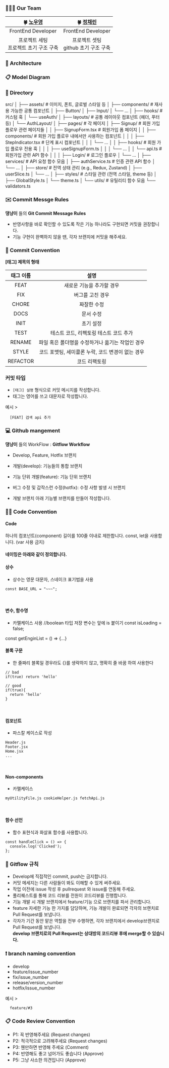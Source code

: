### 👩‍👧‍👧 Our Team

|        **🍀 [노우영](https://github.com/csb9427)**  |    **🍀 [정채린](https://github.com/chaerin-77)**   |
  |:-----------------------------------:|:-----------------------------------:|
|   FrontEnd Developer  |    FrontEnd Developer     |
|        프로젝트 세팅<br /> 프로젝트 초기 구조 구축 | 프로젝트 셋팅<br/> github 초기 구조 구축     | 

### 📑 Architecture

### 📋 Model Diagram

### 📖 Directory
src/
│
├── assets/           # 이미지, 폰트, 글로벌 스타일 등
│
├── components/       # 재사용 가능한 공통 컴포넌트
│   ├── Button/
│   ├── Input/
│   └── ...
│
├── hooks/            # 커스텀 훅
│   └── useAuth/
│
├── layouts/          # 공통 레이아웃 컴포넌트 (헤더, 푸터 등)
│   └── AuthLayout/
│
├── pages/            # 각 페이지
│   ├── Signup/       # 회원 가입 플로우 관련 페이지들
│   │   ├── SignupForm.tsx      # 회원가입 폼 페이지
│   │   ├── components/         # 회원 가입 플로우 내에서만 사용하는 컴포넌트
│   │   │   ├── StepIndicator.tsx  # 단계 표시 컴포넌트
│   │   │   └── ...
│   │   ├── hooks/              # 회원 가입 플로우 전용 훅
│   │   │   ├── useSignupForm.ts
│   │   │   └── ...
│   │   └── api.ts              # 회원가입 관련 API 함수
│   │
│   ├── Login/        # 로그인 플로우
│   └── ...
│
├── services/         # API 요청 함수 모음
│   ├── authService.ts  # 인증 관련 API 함수
│   └── ...
│
├── store/            # 전역 상태 관리 (e.g., Redux, Zustand)
│   ├── userSlice.ts
│   └── ...
│
├── styles/           # 스타일 관련 (전역 스타일, theme 등)
│   ├── GlobalStyle.ts
│   └── theme.ts
│
└── utils/            # 유틸리티 함수 모음
    └── validators.ts

### ✉️ Commit Messge Rules

**댕냥이** 들의 **Git Commit Message Rules**

- 반영사항을 바로 확인할 수 있도록 작은 기능 하나라도 구현되면 커밋을 권장합니다.
- 기능 구현이 완벽하지 않을 땐, 각자 브랜치에 커밋을 해주세요.

### 📌 Commit Convention

**[태그] 제목의 형태**

| 태그 이름 |                       설명                        |
| :-------: | :-----------------------------------------------: |
|   FEAT    |             새로운 기능을 추가할 경우             |
|    FIX    |                 버그를 고친 경우                  |
|   CHORE   |                    짜잘한 수정                    |
|   DOCS    |                     문서 수정                     |
|   INIT    |                     초기 설정                     |
|   TEST    |      테스트 코드, 리펙토링 테스트 코드 추가       |
|  RENAME   | 파일 혹은 폴더명을 수정하거나 옮기는 작업인 경우  |
|   STYLE   | 코드 포맷팅, 세미콜론 누락, 코드 변경이 없는 경우 |
| REFACTOR  |                   코드 리팩토링                   |

### **커밋 타입**

- `[태그] 설명` 형식으로 커밋 메시지를 작성합니다.
- 태그는 영어를 쓰고 대문자로 작성합니다.

예시 >

```
  [FEAT] 검색 api 추가
```

### **💻 Github mangement**

**댕냥이** 들의 WorkFlow : **Gitflow Workflow**

- Develop, Feature, Hotfix 브랜치

- 개발(develop): 기능들의 통합 브랜치

- 기능 단위 개발(feature): 기능 단위 브랜치

- 버그 수정 및 갑작스런 수정(hotfix): 수정 사항 발생 시 브랜치

- 개발 브랜치 아래 기능별 브랜치를 만들어 작성합니다.

### ✍🏻 Code Convention

#### Code
하나의 컴포넌트(component) 길이를 100줄 이내로 제한합니다.
const, let을 사용합니다. (var 사용 금지)

#### 네이밍은 아래와 같이 정의합니다.
#### 상수
- 상수는 영문 대문자, 스네이크 표기법을 사용
```
const BASE_URL = "~~~";
```
​
#### 변수, 함수명
- 카멜케이스 사용
//boolean 타입 저장 변수는 앞에 is 붙이기
const isLoading = false;

const getEnginList = () => {...}
​
#### 블록 구문
- 한 줄짜리 블록일 경우라도 {}를 생략하지 않고, 명확히 줄 바꿈 하여 사용한다
```
// bad
if(true) return 'hello'

// good
if(true){
  return 'hello'
}
```
​
#### 컴포넌트
- 파스칼 케이스로 작성
```
Header.js
Footer.jsx
Home.jsx
...
```
​
#### Non-components
- 카멜케이스 
```
myUtilityFile.js cookieHelper.js fetchApi.js
```
​
#### 함수 선언
- 함수 표현식과 화살표 함수를 사용합니다.
```
const handleClick = () => {
  console.log('Clicked');
};
```

### 📍 Gitflow 규칙

- Develop에 직접적인 commit, push는 금지합니다.
- 커밋 메세지는 다른 사람들이 봐도 이해할 수 있게 써주세요.
- 작업 이전에 issue 작성 후 pullrequest 와 issue를 연동해 주세요.
- 풀리퀘스트를 통해 코드 리뷰를 전원이 코드리뷰를 진행합니다.
- 기능 개발 시 개발 브랜치에서 feature/기능 으로 브랜치를 파서 관리합니다.
- feature 자세한 기능 한 가지를 담당하며, 기능 개발이 완료되면 각자의 브랜치로 Pull Request를 보냅니다.
- 각자가 기간 동안 맡은 역할을 전부 수행하면, 각자 브랜치에서 develop브랜치로 Pull Request를 보냅니다.  
  **develop 브랜치로의 Pull Request는 상대방의 코드리뷰 후에 merge할 수 있습니다.**

### ❗️ branch naming convention

- develop
- feature/issue_number
- fix/issue_number
- release/version_number
- hotfix/issue_number

예시 >

```
  feature/#3
```

### 📋 Code Review Convention

- P1: 꼭 반영해주세요 (Request changes)
- P2: 적극적으로 고려해주세요 (Request changes)
- P3: 웬만하면 반영해 주세요 (Comment)
- P4: 반영해도 좋고 넘어가도 좋습니다 (Approve)
- P5: 그냥 사소한 의견입니다 (Approve)

